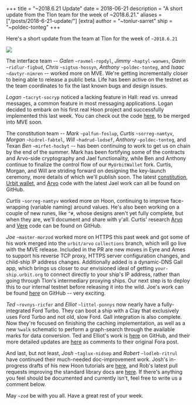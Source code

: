 +++
title = "~2018.6.21 Update"
date = 2018-06-21
description = "A short update from the Tlon team for the week of ~2018.6.21."
aliases = ["/posts/2018-6-21-update/"]
[extra]
author = "~tonlur-sarret"
ship = "~poldec-tonteg"
+++

Here's a short update from the team at Tlon for the week of `~2018.6.21`

![](https://media.urbit.org/fora/updates/~2018.6.13-Update-1.jpg)

The interface team -- *Galen* `~ravmel-ropdyl`, *Jimmy* `~haptyl-wanwes`,
*Gavin* `~ridlur-figbud`, *Chris* `~sigtus-hossyn`, *Anthony* `~poldec-tonteg`, and *Isaac* `~davtyr-nimren` -- worked
more on MVE. We're getting incrementally closer to being able to release a public beta. Life has been active on the
testnet as the team coordinates to fix the last known bugs and design issues.

*Logan* `~tacryt-socryp` noticed a lacking feature in Hall: read vs. unread messages, a common feature in most messaging
applications. Logan decided to embark on his first real Hoon project and successfully implemented this last week. You can
check out the code [here](https://github.com/loganallenc/arvo/tree/hall-unread), to be merged into MVE soon.

The constitution team -- *Mark* `~palfun-foslup`, *Curtis* `~sorreg-namtyv`, *Morgan*  `~hidrel-fabtel`, *Will*
`~hadrud-lodsef`, *Anthony* `~poldec-tonteg`, and Texan *Ben* `~mirfet-hocbyt` -- has been continuing to work to get us
on chain by the end of the summer. Mark has been fortifying some of the contracts and Arvo-side cryptography and Jael
functionality, while Ben and Anthony continue to finalize the control flow of our `MyUrbitWallet` fork. Curtis, Morgan,
and Will are striding forward on designing the key-launch ceremony, more details of which we'll publish soon. The latest
[constitution](https://github.com/urbit/constitution), [Urbit wallet](https://github.com/urbit/etherwallet), and
[Arvo](https://github.com/Fang-/arvo/tree/research-constitution) code with the latest Jael work can all be found on
GitHub.

*Curtis* `~sorreg-namtyv` worked more on Hoon, continuing to improve face-wrapping (variable naming) around values. He's
also been working on a couple of new runes, like `^#`, whose designs aren't yet fully complete, but when they are, we'll
document and share with y'all. Curtis' research [Arvo](https://github.com/cgyarvin/arvo/tree/research-tome) and
[Vere](https://github.com/cgyarvin/urbit-1/tree/research-tome) code can be found on GitHub.

*Joe* `~master-morzod` worked more on HTTPS this past week and got some of his work merged into the `urbit/arvo`
`collections` branch, which will go live with the MVE release. Included in the PR are new moves in Eyre and Ames to
support his reverse TCP proxy, HTTPS server configuration changes, and child-ship IP address changes. Additionally added
is a dynamic-DNS Gall app, which brings us closer to our envisioned ideal of getting `your-ship.urbit.org` to connect
directly to your ship's IP address, rather than going through Tlon's intermediary proxying ships. Our next step is to
deploy this to our internal testnet before releasing it into the wild. Joe's work can be found
[here](https://github.com/urbit/arvo/pull/752) on GitHub -- very exciting.

*Ted* `~rovnys-ricfer` and *Elliot* `~littel-ponnys` now nearly have a fully-integrated Ford Turbo. They can boot a ship
with a Clay that exclusively uses Ford Turbo and not old, slow Ford. Gall integration is also complete. Now they're
focused on finishing the caching implementation, as well as a new `%walk` schematic to perform a graph-search through the
available marks for data conversion. Ted and Elliot's work is [here](https://github.com/urbit/arvo/tree/ford-turbo) on
GitHub, and their more detailed updates are [here](https://fora.urbit.org/proposals/posts/~2018.3.15..04.24.35..a47f~/)
as comments to their original Fora post.

And last, but not least, *Josh* `~taglux-nidsep` and *Robert* `~lodleb-ritrul` have continued their much-needed
doc-improvement work. Josh's in-progress drafts of his new Hoon tutorials are
[here](https://github.com/joshuareagan/doc-drafts), and Rob's latest pull requests improving the standard library docs
are [here](https://github.com/urbit/docs/pulls). If there's anything you feel should be documented and currently isn't,
feel free to write us a comment below.

May `~zod` be with you all. Have a great rest of your week.

